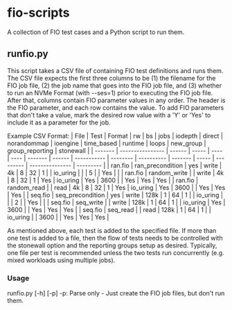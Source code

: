 # fio-scripts
A collection of FIO test cases and a Python script to run them.

## runfio.py
This script takes a CSV file of containing FIO test definitions and runs them. The CSV file expects the first three columns to be (1) the filename for the FIO job file, (2) the job name that goes into the FIO job file, and (3) whether to run an NVMe Format (with --ses=1) prior to executing the FIO job file. After that, columns contain FIO parameter values in any order. The header is the FIO parameter, and each row contains the value. To add FIO parameters that don't take a value, mark the desired row value with a 'Y' or 'Yes' to include it as a parameter for the job.

Example CSV Format:
| File    | Test             | Format | rw    | bs   | jobs | iodepth | direct | norandommap | ioengine | time_based | runtime | loops | new_group | group_reporting | stonewall |
| ------- | ---------------- | ------ | ----- | ---- | ---- | ------- | ------ | ----------- | -------- | ---------- | ------- | ----- | --------- | --------------- | --------- |
| ran.fio | ran_precondition | yes    | write | 4k   | 8    | 32      | 1      |             | io_uring |            |         | 5     |           | Yes             |           |
| ran.fio | random_write     |        | write | 4k   | 8    | 32      | 1      | Yes         | io_uring | Yes        | 3600    |       | Yes       | Yes             | Yes       |
| ran.fio | random_read      |        | read  | 4k   | 8    | 32      | 1      | Yes         | io_uring | Yes        | 3600    |       | Yes       | Yes             | Yes       |
| seq.fio | seq_precondition | yes    | write | 128k | 1    | 64      | 1      |             | io_uring |            |         | 2     |           | Yes             |           |
| seq.fio | seq_write        |        | write | 128k | 1    | 64      | 1      |             | io_uring | Yes        | 3600    |       | Yes       | Yes             | Yes       |
| seq.fio | seq_read         |        | read  | 128k | 1    | 64      | 1      |             | io_uring |            | 3600    |       | Yes       | Yes             | Yes       |

As mentioned above, each test is added to the specified file. If more than one test is added to a file, then the flow of tests needs to be controlled with the stonewall option and the reporting groups setup as desired. Typically, one file per test is recommended unless the two tests run concurrently (e.g. mixed workloads using multiple jobs).

### Usage
runfio.py [-h] [-p] <NVMe Device> <CSV File> <Output Directory>
-p: Parse only - Just create the FIO job files, but don't run them.
